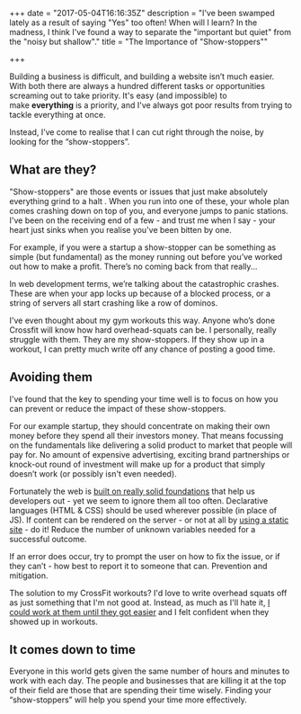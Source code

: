 +++
date = "2017-05-04T16:16:35Z"
description = "I've been swamped lately as a result of saying \"Yes\" too often! When will I learn? In the madness, I think I've found a way to separate the \"important but quiet\" from the \"noisy but shallow\"."
title = "The Importance of \"Show-stoppers\""

+++


Building a business is difficult, and building a website isn’t much easier. With both there are always a hundred different tasks or opportunities screaming out to take priority. It's easy (and impossible) to make **everything** is a priority, and I've always got poor results from trying to tackle everything at once.

Instead, I’ve come to realise that I can cut right through the noise, by looking for the “show-stoppers”.

## What are they?

"Show-stoppers" are those events or issues that just make absolutely everything grind to a halt . When you run into one of these, your whole plan comes crashing down on top of you, and everyone jumps to panic stations. I've been on the receiving end of a few - and trust me when I say - your heart just sinks when you realise you've been bitten by one.

For example, if you were a startup a show-stopper can be something as simple (but fundamental) as the money running out before you’ve worked out how to make a profit. There’s no coming back from that really...

In web development terms, we’re talking about the catastrophic crashes. These are when your app locks up because of a blocked process, or a string of servers all start crashing like a row of dominos.

I've even thought about my gym workouts this way. Anyone who’s done Crossfit will know how hard overhead-squats can be. I personally, really struggle with them. They are my show-stoppers. If they show up in a workout, I can pretty much write off any chance of posting a good time.

## Avoiding them

I've found that the key to spending your time well is to focus on how you can prevent or reduce the impact of these show-stoppers.

For our example startup, they should concentrate on making their own money before they spend all their investors money. That means focussing on the fundamentals like delivering a solid product to market that people will pay for. No amount of expensive advertising, exciting brand partnerships or knock-out round of investment will make up for a product that simply doesn’t work (or possibly isn't even needed).

Fortunately the web is [built on really solid foundations](https://resilientwebdesign.com) that help us developers out - yet we seem to ignore them all too often. Declarative languages (HTML & CSS) should be used wherever possible (in place of JS). If content can be rendered on the server - or not at all by [using a static site](https://www.netlify.com/case-studies/smashing/) - do it! Reduce the number of unknown variables needed for a successful outcome.

If an error does occur, try to prompt the user on how to fix the issue, or if they can’t - how best to report it to someone that can. Prevention and mitigation.

The solution to my CrossFit workouts? I'd love to write overhead squats off as just something that I'm not good at. Instead, as much as I'll hate it, [I could work at them until they got easier](https://www.youtube.com/watch?v=UVULA-q1a9M) and I felt confident when they showed up in workouts.

## It comes down to time

Everyone in this world gets given the same number of hours and minutes to work with each day. The people and businesses that are killing it at the top of their field are those that are spending their time wisely. Finding your “show-stoppers” will help you spend your time more effectively.